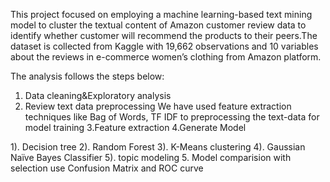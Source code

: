 This project focused on employing a machine learning-based text mining model to cluster the textual content of Amazon customer review data 
to identify whether customer will recommend the products to their peers.The dataset is collected from Kaggle with 19,662 observations and 
10 variables about the reviews in e-commerce women’s clothing from Amazon platform.

The analysis follows the steps below:
1. Data cleaning&Exploratory analysis
2. Review text data preprocessing 
We have used feature extraction techniques like Bag of Words, TF IDF to preprocessing the text-data for model training
3.Feature extraction
4.Generate Model

 1). Decision tree
 2). Random Forest
 3). K-Means clustering
 4). Gaussian Naïve Bayes Classifier
 5). topic modeling 
5. Model comparision with selection use Confusion Matrix and ROC curve

